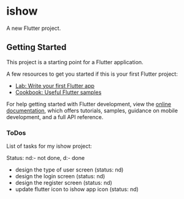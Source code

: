 # ishow

A new Flutter project.

## Getting Started

This project is a starting point for a Flutter application.

A few resources to get you started if this is your first Flutter project:

- [Lab: Write your first Flutter app](https://docs.flutter.dev/get-started/codelab)
- [Cookbook: Useful Flutter samples](https://docs.flutter.dev/cookbook)

For help getting started with Flutter development, view the
[online documentation](https://docs.flutter.dev/), which offers tutorials,
samples, guidance on mobile development, and a full API reference.

### ToDos

List of tasks for my ishow project:

Status: nd:- not done, d:- done

- design the type of user screen (status: nd)
- design the login screen (status: nd)
- design the register screen (status: nd)
- update flutter icon to ishow app icon (status: nd)